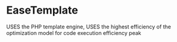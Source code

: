 # EaseTemplate
USES the PHP template engine, USES the highest efficiency of the optimization model for code execution efficiency peak
